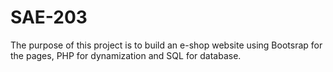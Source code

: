 # SAE-203
The purpose of this project is to build an e-shop website using Bootsrap for the pages, PHP for dynamization and SQL for database.
